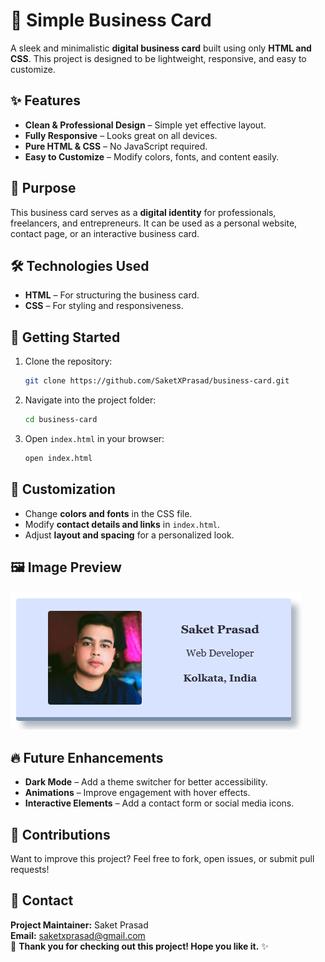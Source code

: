 # 📇 Simple Business Card  
A sleek and minimalistic **digital business card** built using only **HTML and CSS**. This project is designed to be lightweight, responsive, and easy to customize.  
## ✨ Features  
- **Clean & Professional Design** – Simple yet effective layout.  
- **Fully Responsive** – Looks great on all devices.  
- **Pure HTML & CSS** – No JavaScript required.  
- **Easy to Customize** – Modify colors, fonts, and content easily.  
## 🎯 Purpose  
This business card serves as a **digital identity** for professionals, freelancers, and entrepreneurs. It can be used as a personal website, contact page, or an interactive business card.  
## 🛠️ Technologies Used  
- **HTML** – For structuring the business card.  
- **CSS** – For styling and responsiveness.  
## 📂 Getting Started  
1. Clone the repository:  
   ```bash
   git clone https://github.com/SaketXPrasad/business-card.git  
   ```  
2. Navigate into the project folder:  
   ```bash
   cd business-card  
   ```  
3. Open `index.html` in your browser:  
   ```bash
   open index.html  
   ```  
## 🎨 Customization  
- Change **colors and fonts** in the CSS file.  
- Modify **contact details and links** in `index.html`.  
- Adjust **layout and spacing** for a personalized look.  
## 🖼️ Image Preview  

![alt text](image.png)  

## 🔥 Future Enhancements  
- **Dark Mode** – Add a theme switcher for better accessibility.  
- **Animations** – Improve engagement with hover effects.  
- **Interactive Elements** – Add a contact form or social media icons.  
## 👏 Contributions  
Want to improve this project? Feel free to fork, open issues, or submit pull requests!  
## 📧 Contact  
**Project Maintainer:** Saket Prasad  
**Email:** saketxprasad@gmail.com  
🚀 **Thank you for checking out this project! Hope you like it.** ✨  
